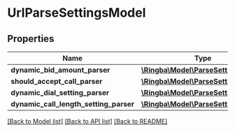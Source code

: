 # UrlParseSettingsModel

## Properties
Name | Type | Description | Notes
------------ | ------------- | ------------- | -------------
**dynamic_bid_amount_parser** | [**\Ringba\Model\ParseSettingModel[]**](ParseSettingModel.md) |  | [optional] 
**should_accept_call_parser** | [**\Ringba\Model\ParseSettingModel[]**](ParseSettingModel.md) |  | 
**dynamic_dial_setting_parser** | [**\Ringba\Model\ParseSettingModel[]**](ParseSettingModel.md) |  | [optional] 
**dynamic_call_length_setting_parser** | [**\Ringba\Model\ParseSettingModel[]**](ParseSettingModel.md) |  | [optional] 

[[Back to Model list]](../README.md#documentation-for-models) [[Back to API list]](../README.md#documentation-for-api-endpoints) [[Back to README]](../README.md)


